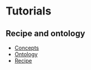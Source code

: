 # Tutorials 

## Recipe and ontology
  *  [Concepts](recipe_and_ontology/concepts/chapter.md)
  *  [Ontology](recipe_and_ontology/ontology/chapter.md)
  *  [Recipe](recipe_and_ontology/recipe/chapter.md)  
  